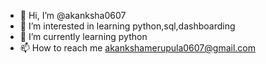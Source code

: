 - 👋 Hi, I’m @akanksha0607
- 👀 I’m interested in learning python,sql,dashboarding
- 🌱 I’m currently learning python
- 📫 How to reach me akankshamerupula0607@gmail.com

<!---
akanksha0607/akanksha0607 is a ✨ special ✨ repository because its `README.md` (this file) appears on your GitHub profile.
You can click the Preview link to take a look at your changes.
--->
